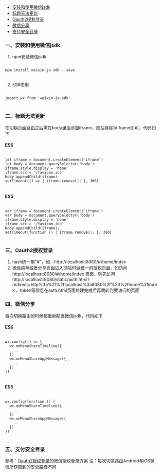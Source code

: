 - [安装和使用微信jsdk](#安装和使用微信jsdk)
- [标题无法更新](#标题无法更新)
- [Oauth2授权登录](#Oauth2授权登录)
- [微信分享](#微信分享)
- [支付安全目录](#支付安全目录)

### 一、安装和使用微信jsdk
1. npm安装微信jsdk
<pre>
<code>
npm install weixin-js-sdk --save
</code>
</pre>

2. ES6使用
<pre>
<code>
import wx from 'weixin-js-sdk'
</code>
</pre>
### 二、标题无法更新
在切换页面路由之后需在body里面添加iframe，随后移除掉iframe即可，代码如下
#### ES6
<pre>
<code>
let iframe = document.createElement('iframe')
let body = document.querySelector('body')
iframe.style.display = 'none'
iframe.src = '/favicon.ico'
body.appendChild(iframe)
setTimeout(() => { iframe.remove(); }, 300)
</code>
</pre>
#### ES5
<pre>
<code>
var iframe = document.createElement('iframe')
var body = document.querySelector('body')
iframe.style.display = 'none'
iframe.src = '/favicon.ico'
body.appendChild(iframe);
setTimeout(function () { iframe.remove(); }, 300)
</code>
</pre>

### 三、Oauth2授权登录
1. hash统一用"#"，如：http://localhost:8080/#/home/index
2. 微信菜单或者分享页面进入网站时做统一的授权页面，如访问 http://localhost:8080/#/home/index 页面，则先访问 http://localhost:8080/static/auth.html?redirect=http%3a%2f%2flocalhost%3a8080%2f%23%2fhome%2findex ，token等信息在auth.html页面处理完成后再跳转到要访问的页面

### 四、微信分享
每次切换路由的时候都重新配置微信jsdk，代码如下
#### ES6
<pre>
<code>
wx.config(() => {
  wx.onMenuShareTimeline({
    ..
  })
  wx.onMenuShareAppMessage({
    ..
  })
})
</code>
</pre>
#### ES5
<pre>
<code>
wx.config(function () {
  wx.onMenuShareTimeline({
    ..
  })
  wx.onMenuShareAppMessage({
    ..
  })
})
</code>
</pre>

### 五、支付安全目录
参考：[Oauth2授权登录](#Oauth2授权登录)的微信授权登录方案
注：每次切换路由Android与iOS微信所获取到的安全路径不同